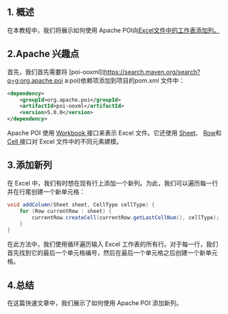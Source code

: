 ## 1. 概述

在本教程中，我们将展示如何使用 Apache POI向[Excel文件中的工作表添加列。](https://www.baeldung.com/java-microsoft-excel)

## 2.Apache 兴趣点

首先，我们首先需要将 [poi-ooxml](https://search.maven.org/search?q=g:org.apache.poi a:poi)依赖项添加到项目的pom.xml 文件中：

```xml
<dependency>
    <groupId>org.apache.poi</groupId>
    <artifactId>poi-ooxml</artifactId>
    <version>5.0.0</version>
</dependency>
```

Apache POI 使用 [Workbook ](https://poi.apache.org/apidocs/dev/org/apache/poi/ss/usermodel/Workbook.html)接口来表示 Excel 文件。它还使用 [Sheet](https://poi.apache.org/apidocs/dev/org/apache/poi/ss/usermodel/Sheet.html)、 [Row](https://poi.apache.org/apidocs/dev/org/apache/poi/ss/usermodel/Row.html)和 [Cell ](https://poi.apache.org/apidocs/dev/org/apache/poi/ss/usermodel/Cell.html)接口对 Excel 文件中的不同元素建模。

## 3.添加新列

在 Excel 中，我们有时想在现有行上添加一个新列。为此，我们可以遍历每一行并在行尾创建一个新单元格：

```java
void addColumn(Sheet sheet, CellType cellType) {
    for (Row currentRow : sheet) {
        currentRow.createCell(currentRow.getLastCellNum(), cellType);
    }
}
```

在此方法中，我们使用循环遍历输入 Excel 工作表的所有行。对于每一行，我们首先找到它的最后一个单元格编号，然后在最后一个单元格之后创建一个新单元格。

## 4.总结

在这篇快速文章中，我们展示了如何使用 Apache POI 添加新列。
